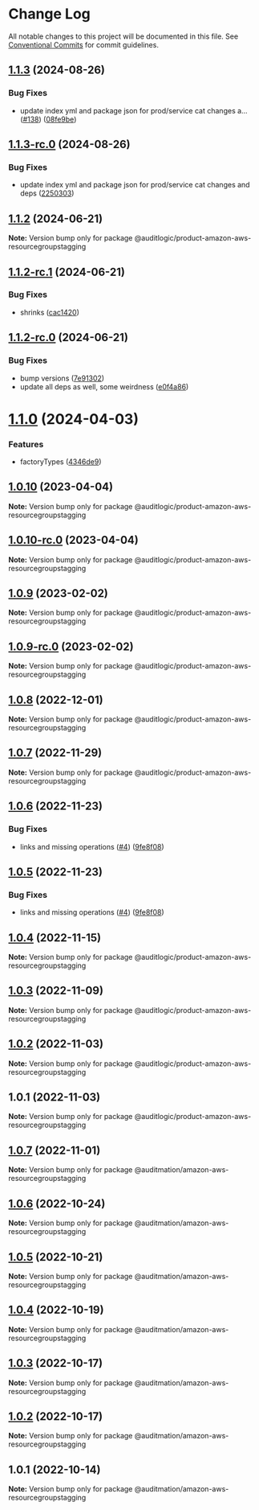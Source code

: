# Change Log

All notable changes to this project will be documented in this file.
See [Conventional Commits](https://conventionalcommits.org) for commit guidelines.

## [1.1.3](https://github.com/auditlogic/product/compare/@auditlogic/product-amazon-aws-resourcegroupstagging@1.1.2...@auditlogic/product-amazon-aws-resourcegroupstagging@1.1.3) (2024-08-26)


### Bug Fixes

* update index yml and package json for prod/service cat changes a… ([#138](https://github.com/auditlogic/product/issues/138)) ([08fe9be](https://github.com/auditlogic/product/commit/08fe9beb1c8457462a19bc69caa02e6212d97e1a))





## [1.1.3-rc.0](https://github.com/auditlogic/product/compare/@auditlogic/product-amazon-aws-resourcegroupstagging@1.1.2...@auditlogic/product-amazon-aws-resourcegroupstagging@1.1.3-rc.0) (2024-08-26)


### Bug Fixes

* update index yml and package json for prod/service cat changes and deps ([2250303](https://github.com/auditlogic/product/commit/225030363a363608240135b7ebed386b28f01e4b))





## [1.1.2](https://github.com/auditlogic/product/compare/@auditlogic/product-amazon-aws-resourcegroupstagging@1.1.2-rc.1...@auditlogic/product-amazon-aws-resourcegroupstagging@1.1.2) (2024-06-21)

**Note:** Version bump only for package @auditlogic/product-amazon-aws-resourcegroupstagging





## [1.1.2-rc.1](https://github.com/auditlogic/product/compare/@auditlogic/product-amazon-aws-resourcegroupstagging@1.1.2-rc.0...@auditlogic/product-amazon-aws-resourcegroupstagging@1.1.2-rc.1) (2024-06-21)


### Bug Fixes

* shrinks ([cac1420](https://github.com/auditlogic/product/commit/cac14200fefcd8183ab69fe89a47bd3f70f563e9))





## [1.1.2-rc.0](https://github.com/auditlogic/product/compare/@auditlogic/product-amazon-aws-resourcegroupstagging@1.1.0...@auditlogic/product-amazon-aws-resourcegroupstagging@1.1.2-rc.0) (2024-06-21)


### Bug Fixes

* bump versions ([7e91302](https://github.com/auditlogic/product/commit/7e913023b8b312150ed7762c32fbbe616be71de5))
* update all deps as well, some weirdness ([e0f4a86](https://github.com/auditlogic/product/commit/e0f4a864714e2d3de6bbf3da014d5312fe53be2f))





# [1.1.0](https://github.com/auditlogic/product/compare/@auditlogic/product-amazon-aws-resourcegroupstagging@1.0.10...@auditlogic/product-amazon-aws-resourcegroupstagging@1.1.0) (2024-04-03)


### Features

* factoryTypes ([4346de9](https://github.com/auditlogic/product/commit/4346de92693aee892fccf725338ffc7b80ab182b))





## [1.0.10](https://github.com/auditlogic/product/compare/@auditlogic/product-amazon-aws-resourcegroupstagging@1.0.9...@auditlogic/product-amazon-aws-resourcegroupstagging@1.0.10) (2023-04-04)

**Note:** Version bump only for package @auditlogic/product-amazon-aws-resourcegroupstagging





## [1.0.10-rc.0](https://github.com/auditlogic/product/compare/@auditlogic/product-amazon-aws-resourcegroupstagging@1.0.9...@auditlogic/product-amazon-aws-resourcegroupstagging@1.0.10-rc.0) (2023-04-04)

**Note:** Version bump only for package @auditlogic/product-amazon-aws-resourcegroupstagging





## [1.0.9](https://github.com/auditlogic/product/compare/@auditlogic/product-amazon-aws-resourcegroupstagging@1.0.8...@auditlogic/product-amazon-aws-resourcegroupstagging@1.0.9) (2023-02-02)

**Note:** Version bump only for package @auditlogic/product-amazon-aws-resourcegroupstagging





## [1.0.9-rc.0](https://github.com/auditlogic/product/compare/@auditlogic/product-amazon-aws-resourcegroupstagging@1.0.8...@auditlogic/product-amazon-aws-resourcegroupstagging@1.0.9-rc.0) (2023-02-02)

**Note:** Version bump only for package @auditlogic/product-amazon-aws-resourcegroupstagging





## [1.0.8](https://github.com/auditlogic/product/compare/@auditlogic/product-amazon-aws-resourcegroupstagging@1.0.7...@auditlogic/product-amazon-aws-resourcegroupstagging@1.0.8) (2022-12-01)

**Note:** Version bump only for package @auditlogic/product-amazon-aws-resourcegroupstagging





## [1.0.7](https://github.com/auditlogic/product/compare/@auditlogic/product-amazon-aws-resourcegroupstagging@1.0.6...@auditlogic/product-amazon-aws-resourcegroupstagging@1.0.7) (2022-11-29)

**Note:** Version bump only for package @auditlogic/product-amazon-aws-resourcegroupstagging





## [1.0.6](https://github.com/auditlogic/product/compare/@auditlogic/product-amazon-aws-resourcegroupstagging@1.0.4...@auditlogic/product-amazon-aws-resourcegroupstagging@1.0.6) (2022-11-23)


### Bug Fixes

* links and missing operations ([#4](https://github.com/auditlogic/product/issues/4)) ([9fe8f08](https://github.com/auditlogic/product/commit/9fe8f08fe7c57fdb79f991ac35bd6ac2e7dcad38))





## [1.0.5](https://github.com/auditlogic/product/compare/@auditlogic/product-amazon-aws-resourcegroupstagging@1.0.4...@auditlogic/product-amazon-aws-resourcegroupstagging@1.0.5) (2022-11-23)


### Bug Fixes

* links and missing operations ([#4](https://github.com/auditlogic/product/issues/4)) ([9fe8f08](https://github.com/auditlogic/product/commit/9fe8f08fe7c57fdb79f991ac35bd6ac2e7dcad38))





## [1.0.4](https://github.com/auditlogic/product/compare/@auditlogic/product-amazon-aws-resourcegroupstagging@1.0.3...@auditlogic/product-amazon-aws-resourcegroupstagging@1.0.4) (2022-11-15)

**Note:** Version bump only for package @auditlogic/product-amazon-aws-resourcegroupstagging





## [1.0.3](https://github.com/auditlogic/product/compare/@auditlogic/product-amazon-aws-resourcegroupstagging@1.0.2...@auditlogic/product-amazon-aws-resourcegroupstagging@1.0.3) (2022-11-09)

**Note:** Version bump only for package @auditlogic/product-amazon-aws-resourcegroupstagging





## [1.0.2](https://github.com/auditlogic/product/compare/@auditlogic/product-amazon-aws-resourcegroupstagging@1.0.1...@auditlogic/product-amazon-aws-resourcegroupstagging@1.0.2) (2022-11-03)

**Note:** Version bump only for package @auditlogic/product-amazon-aws-resourcegroupstagging





## 1.0.1 (2022-11-03)

**Note:** Version bump only for package @auditlogic/product-amazon-aws-resourcegroupstagging





## [1.0.7](https://github.com/auditmation/store-content/compare/@auditmation/amazon-aws-resourcegroupstagging@1.0.6...@auditmation/amazon-aws-resourcegroupstagging@1.0.7) (2022-11-01)

**Note:** Version bump only for package @auditmation/amazon-aws-resourcegroupstagging





## [1.0.6](https://github.com/auditmation/store-content/compare/@auditmation/amazon-aws-resourcegroupstagging@1.0.5...@auditmation/amazon-aws-resourcegroupstagging@1.0.6) (2022-10-24)

**Note:** Version bump only for package @auditmation/amazon-aws-resourcegroupstagging





## [1.0.5](https://github.com/auditmation/store-content/compare/@auditmation/amazon-aws-resourcegroupstagging@1.0.4...@auditmation/amazon-aws-resourcegroupstagging@1.0.5) (2022-10-21)

**Note:** Version bump only for package @auditmation/amazon-aws-resourcegroupstagging





## [1.0.4](https://github.com/auditmation/store-content/compare/@auditmation/amazon-aws-resourcegroupstagging@1.0.3...@auditmation/amazon-aws-resourcegroupstagging@1.0.4) (2022-10-19)

**Note:** Version bump only for package @auditmation/amazon-aws-resourcegroupstagging





## [1.0.3](https://github.com/auditmation/store-content/compare/@auditmation/amazon-aws-resourcegroupstagging@1.0.2...@auditmation/amazon-aws-resourcegroupstagging@1.0.3) (2022-10-17)

**Note:** Version bump only for package @auditmation/amazon-aws-resourcegroupstagging





## [1.0.2](https://github.com/auditmation/store-content/compare/@auditmation/amazon-aws-resourcegroupstagging@1.0.1...@auditmation/amazon-aws-resourcegroupstagging@1.0.2) (2022-10-17)

**Note:** Version bump only for package @auditmation/amazon-aws-resourcegroupstagging





## 1.0.1 (2022-10-14)

**Note:** Version bump only for package @auditmation/amazon-aws-resourcegroupstagging
